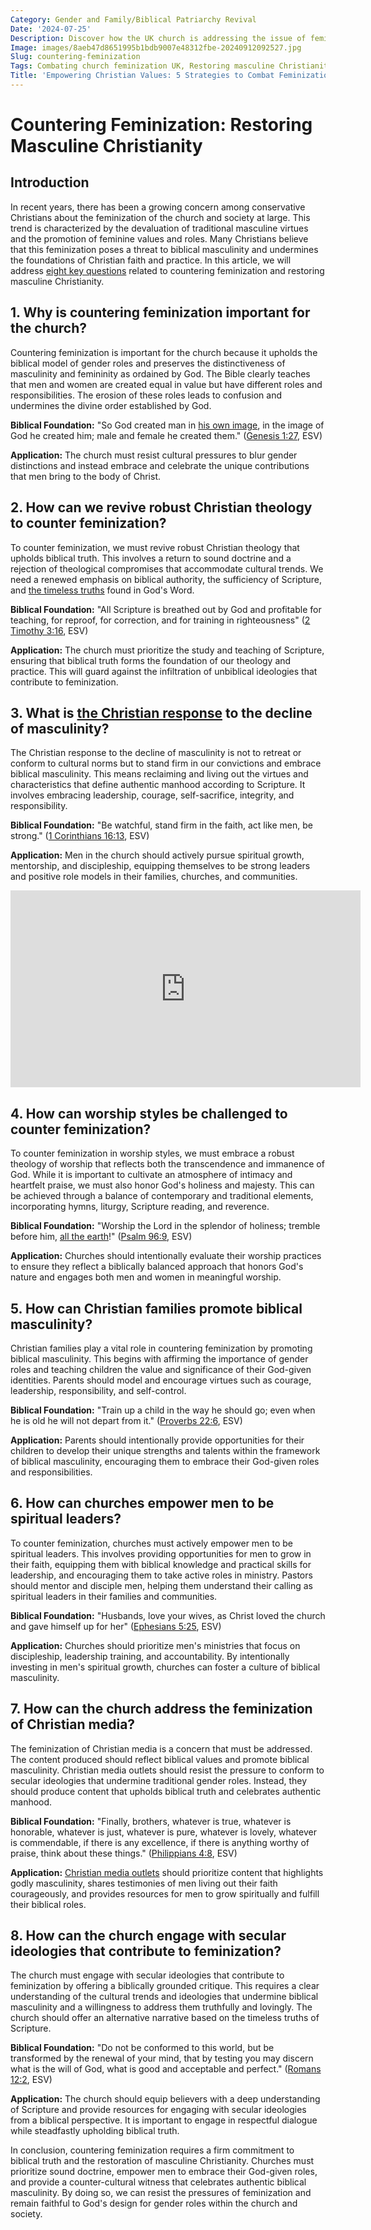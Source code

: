 ```yaml
---
Category: Gender and Family/Biblical Patriarchy Revival
Date: '2024-07-25'
Description: Discover how the UK church is addressing the issue of feminization, advocating for a revival of masculine Christianity through robust theology and challenging worship styles. Explore strategies to counter the decline in male engagement.
Image: images/8aeb47d8651995b1bdb9007e48312fbe-20240912092527.jpg
Slug: countering-feminization
Tags: Combating church feminization UK, Restoring masculine Christianity, Christian response male decline, Challenging effeminate worship styles, Reviving robust Christian theology
Title: 'Empowering Christian Values: 5 Strategies to Combat Feminization'
---
```


# Countering Feminization: Restoring Masculine Christianity

## Introduction

In recent years, there has been a growing concern among conservative Christians about the feminization of the church and society at large. This trend is characterized by the devaluation of traditional masculine virtues and the promotion of feminine values and roles. Many Christians believe that this feminization poses a threat to biblical masculinity and undermines the foundations of Christian faith and practice. In this article, we will address [eight key questions](/preserving-traditional-marriage) related to countering feminization and restoring masculine Christianity.

## 1. Why is countering feminization important for the church?

Countering feminization is important for the church because it upholds the biblical model of gender roles and preserves the distinctiveness of masculinity and femininity as ordained by God. The Bible clearly teaches that men and women are created equal in value but have different roles and responsibilities. The erosion of these roles leads to confusion and undermines the divine order established by God.

**Biblical Foundation:** "So God created man in [his own image](/resisting-lgbtq-education), in the image of God he created him; male and female he created them." ([Genesis 1:27](https://www.bibleref.com/Genesis/1/Genesis-1-27.html), ESV)

**Application:** The church must resist cultural pressures to blur gender distinctions and instead embrace and celebrate the unique contributions that men bring to the body of Christ.

## 2. How can we revive robust Christian theology to counter feminization?

To counter feminization, we must revive robust Christian theology that upholds biblical truth. This involves a return to sound doctrine and a rejection of theological compromises that accommodate cultural trends. We need a renewed emphasis on biblical authority, the sufficiency of Scripture, and [the timeless truths](/traditional-art-revival) found in God's Word.

**Biblical Foundation:** "All Scripture is breathed out by God and profitable for teaching, for reproof, for correction, and for training in righteousness" ([2 Timothy 3:16](https://www.bibleref.com/2-Timothy/3/2-Timothy-3-16.html), ESV)

**Application:** The church must prioritize the study and teaching of Scripture, ensuring that biblical truth forms the foundation of our theology and practice. This will guard against the infiltration of unbiblical ideologies that contribute to feminization.

## 3. What is [the Christian response](/critiquing-racial-ideologies) to the decline of masculinity?

The Christian response to the decline of masculinity is not to retreat or conform to cultural norms but to stand firm in our convictions and embrace biblical masculinity. This means reclaiming and living out the virtues and characteristics that define authentic manhood according to Scripture. It involves embracing leadership, courage, self-sacrifice, integrity, and responsibility.

**Biblical Foundation:** "Be watchful, stand firm in the faith, act like men, be strong." ([1 Corinthians 16:13](https://www.bibleref.com/1-Corinthians/16/1-Corinthians-16-13.html), ESV)

**Application:** Men in the church should actively pursue spiritual growth, mentorship, and discipleship, equipping themselves to be strong leaders and positive role models in their families, churches, and communities.


<iframe width="560" height="315" src="https://www.youtube.com/embed/aGpOkJWOrfc" frameborder="0" allow="autoplay; encrypted-media" allowfullscreen></iframe>


## 4. How can worship styles be challenged to counter feminization?

To counter feminization in worship styles, we must embrace a robust theology of worship that reflects both the transcendence and immanence of God. While it is important to cultivate an atmosphere of intimacy and heartfelt praise, we must also honor God's holiness and majesty. This can be achieved through a balance of contemporary and traditional elements, incorporating hymns, liturgy, Scripture reading, and reverence.

**Biblical Foundation:** "Worship the Lord in the splendor of holiness; tremble before him, [all the earth](/black-church-congregational-songs)!" ([Psalm 96:9](https://www.bibleref.com/Psalm/96/Psalm-96-9.html), ESV)

**Application:** Churches should intentionally evaluate their worship practices to ensure they reflect a biblically balanced approach that honors God's nature and engages both men and women in meaningful worship.

## 5. How can Christian families promote biblical masculinity?

Christian families play a vital role in countering feminization by promoting biblical masculinity. This begins with affirming the importance of gender roles and teaching children the value and significance of their God-given identities. Parents should model and encourage virtues such as courage, leadership, responsibility, and self-control.

**Biblical Foundation:** "Train up a child in the way he should go; even when he is old he will not depart from it." ([Proverbs 22:6](https://www.bibleref.com/Proverbs/22/Proverbs-22-6.html), ESV)

**Application:** Parents should intentionally provide opportunities for their children to develop their unique strengths and talents within the framework of biblical masculinity, encouraging them to embrace their God-given roles and responsibilities.

## 6. How can churches empower men to be spiritual leaders?

To counter feminization, churches must actively empower men to be spiritual leaders. This involves providing opportunities for men to grow in their faith, equipping them with biblical knowledge and practical skills for leadership, and encouraging them to take active roles in ministry. Pastors should mentor and disciple men, helping them understand their calling as spiritual leaders in their families and communities.

**Biblical Foundation:** "Husbands, love your wives, as Christ loved the church and gave himself up for her" ([Ephesians 5:25](https://www.bibleref.com/Ephesians/5/Ephesians-5-25.html), ESV)

**Application:** Churches should prioritize men's ministries that focus on discipleship, leadership training, and accountability. By intentionally investing in men's spiritual growth, churches can foster a culture of biblical masculinity.

## 7. How can the church address the feminization of Christian media?

The feminization of Christian media is a concern that must be addressed. The content produced should reflect biblical values and promote biblical masculinity. Christian media outlets should resist the pressure to conform to secular ideologies that undermine traditional gender roles. Instead, they should produce content that upholds biblical truth and celebrates authentic manhood.

**Biblical Foundation:** "Finally, brothers, whatever is true, whatever is honorable, whatever is just, whatever is pure, whatever is lovely, whatever is commendable, if there is any excellence, if there is anything worthy of praise, think about these things." ([Philippians 4:8](https://www.bibleref.com/Philippians/4/Philippians-4-8.html), ESV)

**Application:** [Christian media outlets](/media-accountability) should prioritize content that highlights godly masculinity, shares testimonies of men living out their faith courageously, and provides resources for men to grow spiritually and fulfill their biblical roles.

## 8. How can the church engage with secular ideologies that contribute to feminization?

The church must engage with secular ideologies that contribute to feminization by offering a biblically grounded critique. This requires a clear understanding of the cultural trends and ideologies that undermine biblical masculinity and a willingness to address them truthfully and lovingly. The church should offer an alternative narrative based on the timeless truths of Scripture.

**Biblical Foundation:** "Do not be conformed to this world, but be transformed by the renewal of your mind, that by testing you may discern what is the will of God, what is good and acceptable and perfect." ([Romans 12:2](https://www.bibleref.com/Romans/12/Romans-12-2.html), ESV)

**Application:** The church should equip believers with a deep understanding of Scripture and provide resources for engaging with secular ideologies from a biblical perspective. It is important to engage in respectful dialogue while steadfastly upholding biblical truth.

In conclusion, countering feminization requires a firm commitment to biblical truth and the restoration of masculine Christianity. Churches must prioritize sound doctrine, empower men to embrace their God-given roles, and provide a counter-cultural witness that celebrates authentic biblical masculinity. By doing so, we can resist the pressures of feminization and remain faithful to God's design for gender roles within the church and society.